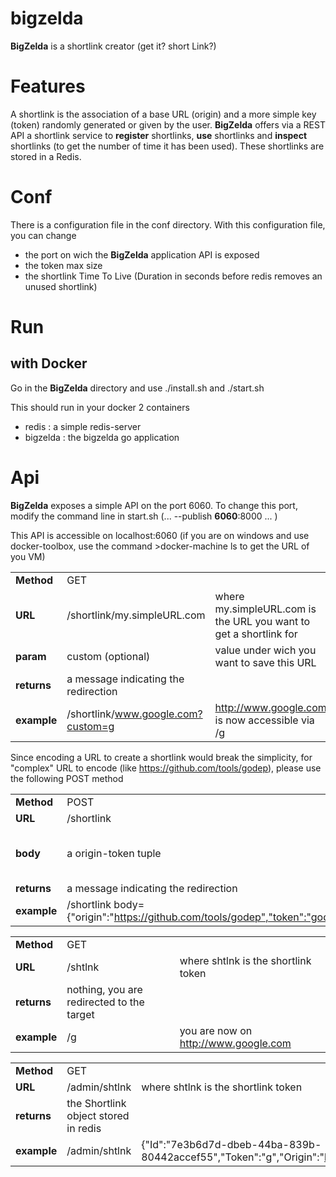 # bigzelda
__BigZelda__ is a shortlink creator (get it? short Link?)

# Features
A shortlink is the association of a base URL (origin) and a more simple key (token) randomly generated or given by the user.
__BigZelda__ offers via a REST API a shortlink service to __register__ shortlinks, __use__ shortlinks and __inspect__ shortlinks (to get the number of time it has been used).
These shortlinks are stored in a Redis. 

# Conf
There is a configuration file in the conf directory.
With this configuration file, you can change
- the port on wich the __BigZelda__ application API is exposed
- the token max size 
- the shortlink Time To Live (Duration in seconds before redis removes an unused shortlink)

# Run

## with Docker
Go in the __BigZelda__ directory and use
./install.sh
and
./start.sh

This should run in your docker 2 containers
- redis 		: 	a simple redis-server
- bigzelda		: 	the bigzelda go application


# Api
__BigZelda__ exposes a simple API on the port 6060. To change this port, modify the command line in start.sh (... --publish __6060__:8000 ... )

This API is accessible on localhost:6060 (if you are on windows and use docker-toolbox, use the command >docker-machine ls to get the URL of you VM)

| | | |
| ------------- | ------------- | ------------- |
| __Method__		| GET 									|																	|
| __URL__  			| /shortlink/my.simpleURL.com 			| where	my.simpleURL.com is the URL you want to get a shortlink for	|
| __param__  		| custom  (optional) 					| value under wich you want to save this URL 						|
| __returns__  		| a message indicating the redirection	|																	|
| __example__  		| /shortlink/www.google.com?custom=g  	| http://www.google.com is now accessible via /g 					|

Since encoding a URL to create a shortlink would break the simplicity, for "complex" URL to encode (like https://github.com/tools/godep), please use the following POST method 

| | | |
| ------------- | ------------- | ------------- |
| __Method__		| POST 									|																	|
| __URL__  			| /shortlink				 			|  																	|
| __body__  		| a origin-token tuple  				| where origin is the target of the link and token the value under wich you want to save this URL |
| __returns__  		| a message indicating the redirection	|																	|
| __example__  		| /shortlink  body={"origin":"https://github.com/tools/godep","token":"godep"}| https://github.com/tools/godep is now accessible via /godep |

| | | |
| ------------- | ------------- | ------------- |
| __Method__		| GET 										|											|
| __URL__  			| /shtlnk 									| where	shtlnk is the shortlink token		|
| __returns__  		| nothing, you are redirected to the target	|											|
| __example__  		| /g 										| you are now on  	http://www.google.com	|

| | | |
| ------------- | ------------- | ------------- |
| __Method__		| GET 										|											|
| __URL__  			| /admin/shtlnk 							| where	shtlnk is the shortlink token		|
| __returns__  		| the Shortlink object stored in redis		|											|
| __example__  		| /admin/shtlnk								| {"Id":"7e3b6d7d-dbeb-44ba-839b-80442accef55","Token":"g","Origin":"http://www.google.com","CreationTs":1447263537,"Count":1}	|

